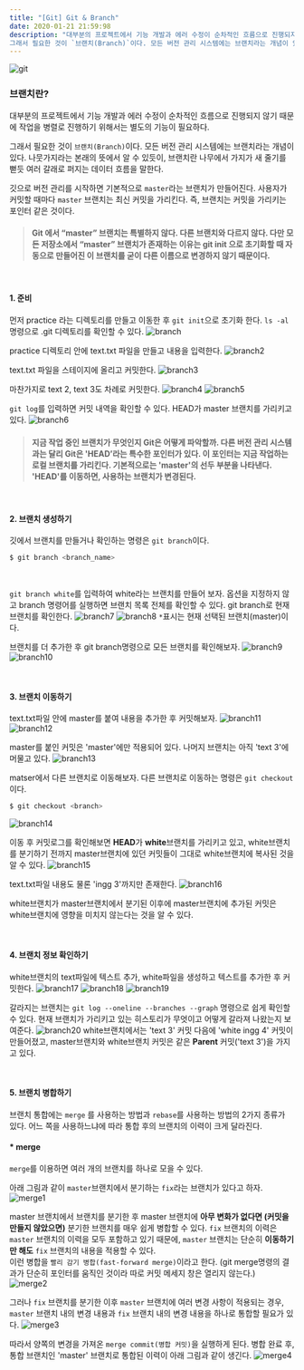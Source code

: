 ```yaml
---
title: "[Git] Git & Branch"
date: 2020-01-21 21:59:98
description: "대부분의 프로젝트에서 기능 개발과 에러 수정이 순차적인 흐름으로 진행되지 않기 때문에 작업을 병렬로 진행하기 위해서는 별도의 기능이 필요하다.
그래서 필요한 것이 `브랜치(Branch)`이다. 모든 버전 관리 시스템에는 브랜치라는 개념이 있다. 나뭇가지라는 본래의 뜻에서 알 수 있듯이, 브랜치란 나무에서 가지가 새 줄기를 뻗듯 여러 갈래로 퍼지는 데이터 흐름을 말한다."
---
```


![git](./git-pic.jpeg)

### 브랜치란?

대부분의 프로젝트에서 기능 개발과 에러 수정이 순차적인 흐름으로 진행되지 않기 때문에 작업을 병렬로 진행하기 위해서는 별도의 기능이 필요하다.

그래서 필요한 것이 `브랜치(Branch)`이다. 모든 버전 관리 시스템에는 브랜치라는 개념이 있다. 나뭇가지라는 본래의 뜻에서 알 수 있듯이, 브랜치란 나무에서 가지가 새 줄기를 뻗듯 여러 갈래로 퍼지는 데이터 흐름을 말한다.

깃으로 버전 관리를 시작하면 기본적으로 `master`라는 브랜치가 만들어진다. 사용자가 커밋할 때마다 `master` 브랜치는 최신 커밋을 가리킨다. 즉, 브랜치는 커밋을 가리키는 포인터 같은 것이다.

> #### Git 에서 “master” 브랜치는 특별하지 않다. 다른 브랜치와 다르지 않다. 다만 모든 저장소에서 “master” 브랜치가 존재하는 이유는 git init 으로 초기화할 때 자동으로 만들어진 이 브랜치를 굳이 다른 이름으로 변경하지 않기 때문이다.

<br>

#### 1. 준비

먼저 practice 라는 디렉토리를 만들고 이동한 후 `git init`으로 초기화 한다.
`ls -al` 명령으로 .git 디렉토리를 확인할 수 있다.
![branch](./content-pic/cli1.png)

practice 디렉토리 안에 text.txt 파일을 만들고 내용을 입력한다.
![branch2](./content-pic/cli2.png)

text.txt 파일을 스테이지에 올리고 커밋한다.
![branch3](./content-pic/cli3.png)

마찬가지로 text 2, text 3도 차례로 커밋한다.
![branch4](./content-pic/cli4.png)
![branch5](./content-pic/cli5.png)

`git log`를 입력하면 커밋 내역을 확인할 수 있다. HEAD가 master 브랜치를 가리키고 있다.
![branch6](./content-pic/cli6.png)

> #### 지금 작업 중인 브랜치가 무엇인지 Git은 어떻게 파악할까. 다른 버전 관리 시스템과는 달리 Git은 'HEAD’라는 특수한 포인터가 있다. 이 포인터는 지금 작업하는 로컬 브랜치를 가리킨다. 기본적으로는 'master'의 선두 부분을 나타낸다. 'HEAD'를 이동하면, 사용하는 브랜치가 변경된다.

<br>

#### 2. 브랜치 생성하기

깃에서 브랜치를 만들거나 확인하는 명령은 `git branch`이다.

```js
$ git branch <branch_name>
```

<br>

`git branch white`를 입력하여 white라는 브랜치를 만들어 보자.
옵션을 지정하지 않고 branch 명령어를 실행하면 브랜치 목록 전체를 확인할 수 있다.
git branch로 현재 브랜치를 확인한다.
![branch7](./content-pic/cli7.png)
![branch8](./content-pic/cli8.png)
`*`표시는 현재 선택된 브랜치(master)이다.

브랜치를 더 추가한 후 git branch명령으로 모든 브랜치를 확인해보자.
![branch9](./content-pic/cli9.png)
![branch10](./content-pic/cli10.png)

 <br>

#### 3. 브랜치 이동하기

text.txt파일 안에 master를 붙여 내용을 추가한 후 커밋해보자.
![branch11](./content-pic/cli11.png)
![branch12](./content-pic/cli12.png)

master를 붙인 커밋은 'master'에만 적용되어 있다. 나머지 브랜치는 아직 'text 3'에 머물고 있다.
![branch13](./content-pic/cli13.png)

matser에서 다른 브랜치로 이동해보자.
다른 브랜치로 이동하는 명령은 `git checkout`이다.

```js
$ git checkout <branch>
```

![branch14](./content-pic/cli14.png)

이동 후 커밋로그를 확인해보면 **HEAD**가 **white**브랜치를 가리키고 있고, white브랜치를 분기하기 전까지 master브랜치에 있던 커밋들이 그대로 white브랜치에 복사된 것을 알 수 있다.
![branch15](./content-pic/cli15.png)

text.txt파일 내용도 물론 'ingg 3'까지만 존재한다.
![branch16](./content-pic/cli16.png)

white브랜치가 master브랜치에서 분기된 이후에 master브랜치에 추가된 커밋은 white브랜치에 영향을 미치지 않는다는 것을 알 수 있다.

<br>

#### 4. 브랜치 정보 확인하기

white브랜치의 text파일에 텍스트 추가, white파일을 생성하고 텍스트를 추가한 후 커밋한다.
![branch17](./content-pic/cli17.png)
![branch18](./content-pic/cli18.png)
![branch19](./content-pic/cli19.png)

갈라지는 브랜치는 `git log --oneline --branches --graph` 명령으로 쉽게 확인할 수 있다. 현재 브랜치가 가리키고 있는 히스토리가 무엇이고 어떻게 갈라져 나왔는지 보여준다.
![branch20](./content-pic/cli20.png)
white브랜치에서는 'text 3' 커밋 다음에 'white ingg 4' 커밋이 만들어졌고,
master브랜치와 white브랜치 커밋은 같은 **Parent** 커밋('text 3')을 가지고 있다.

<br>

#### 5. 브랜치 병합하기

브랜치 통합에는 `merge` 를 사용하는 방법과 `rebase`를 사용하는 방법의 2가지 종류가 있다. 어느 쪽을 사용하느냐에 따라 통합 후의 브랜치의 이력이 크게 달라진다.

#### \* merge

`merge`를 이용하면 여러 개의 브랜치를 하나로 모을 수 있다.

아래 그림과 같이 `master`브랜치에서 분기하는 `fix`라는 브랜치가 있다고 하자.
![merge1](./content-pic/mg1.png)

master 브랜치에서 브랜치를 분기한 후 master 브랜치에 **아무 변화가 없다면 (커밋을 만들지 않았으면)** 분기한 브랜치를 매우 쉽게 병합할 수 있다.
`fix` 브랜치의 이력은 `master` 브랜치의 이력을 모두 포함하고 있기 때문에, `master` 브랜치는 단순히 **이동하기만 해도** `fix` 브랜치의 내용을 적용할 수 있다. <br>이런 병합을 `빨리 감기 병합(fast-forward merge)`이라고 한다. (git merge명령의 결과가 단순히 포인터를 움직인 것이라 따로 커밋 메세지 창은 열리지 않는다.)
![merge2](./content-pic/mg2.png)

그러나 `fix` 브랜치를 분기한 이후 `master` 브랜치에 여러 변경 사항이 적용되는 경우, `master` 브랜치 내의 변경 내용과 `fix` 브랜치 내의 변경 내용을 하나로 통합할 필요가 있다.
![merge3](./content-pic/mg3.png)

따라서 양쪽의 변경을 가져온 `merge commit(병합 커밋)`을 실행하게 된다. 병합 완료 후, 통합 브랜치인 'master' 브랜치로 통합된 이력이 아래 그림과 같이 생긴다.
![merge4](./content-pic/mg4.png)

<br>

<!-- #### \* rebase -->
